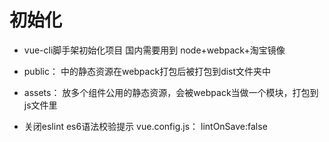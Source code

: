 # 初始化
  - vue-cli脚手架初始化项目
  国内需要用到 node+webpack+淘宝镜像

  - public：
    中的静态资源在webpack打包后被打包到dist文件夹中

  - assets：
    放多个组件公用的静态资源，会被webpack当做一个模块，打包到js文件里

  - 关闭eslint
  es6语法校验提示
    vue.config.js：
      lintOnSave:false

  
